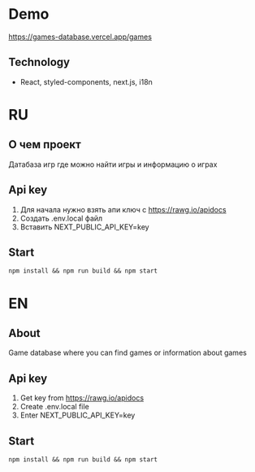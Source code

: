 # Demo

https://games-database.vercel.app/games

## Technology

- React, styled-components, next.js, i18n

# RU

## О чем проект

Датабаза игр где можно найти игры и информацию о играх

## Api key

1. Для начала нужно взять апи ключ с https://rawg.io/apidocs
1. Создать .env.local файл
1. Вставить NEXT_PUBLIC_API_KEY=key

## Start

`npm install && npm run build && npm start`

# EN

## About

Game database where you can find games or information about games

## Api key

1. Get key from https://rawg.io/apidocs
1. Create .env.local file
1. Enter NEXT_PUBLIC_API_KEY=key

## Start

`npm install && npm run build && npm start`
